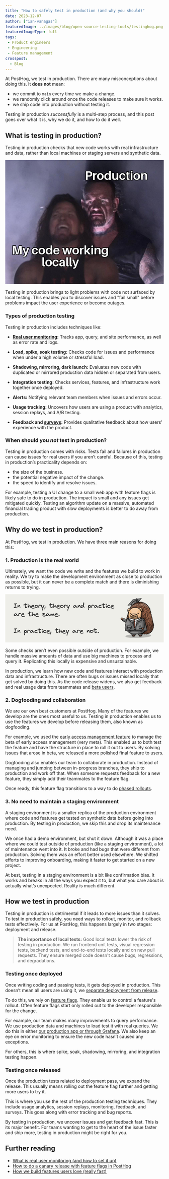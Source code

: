 ```yaml
---
title: "How to safely test in production (and why you should)"
date: 2023-12-07
author: ["ian-vanagas"]
featuredImage: ../images/blog/open-source-testing-tools/testinghog.png
featuredImageType: full
tags:
 - Product engineers
 - Engineering
 - Feature management
crosspost:
  - Blog 
--- 
```


At PostHog, we test in production. There are many misconceptions about doing this. It **does not** mean:

- we commit to `main` every time we make a change.
- we randomly click around once the code releases to make sure it works.
- we ship code into production without testing it.

Testing in production *successfully* is a multi-step process, and this post goes over what it is, why we do it, and how to do it well.

## What is testing in production?

Testing in production checks that new code works with real infrastructure and data, rather than local machines or staging servers and synthetic data.

![Testing in production meme](../images/blog/testing-in-production/meme.jpg)

Testing in production brings to light problems with code not surfaced by local testing. This enables you to discover issues and "fail small" before problems impact the user experience or become outages.

### Types of production testing

Testing in production includes techniques like:

- **[Real user monitoring](/blog/real-user-monitoring):** Tracks app, query, and site performance, as well as error rate and logs.

- **Load, spike, soak testing:** Checks code for issues and performance when under a high volume or stressful load.

- **Shadowing, mirroring, dark launch:** Evaluates new code with duplicated or mirrored production data hidden or separated from users.

- **Integration testing:** Checks services, features, and infrastructure work together once deployed.

- **Alerts:** Notifying relevant team members when issues and errors occur.

- **Usage tracking:** Uncovers how users are using a product with analytics, session replays, and A/B testing.

- **Feedback and [surveys](/surveys):** Provides qualitative feedback about how users' experience with the product.

### When should you _not_ test in production?

Testing in production comes with risks. Tests fail and failures in production can cause issues for real users if you aren’t careful. Because of this, testing in production’s practicality depends on:

- the size of the business.
- the potential negative impact of the change.
- the speed to identify and resolve issues.

For example, testing a UI change to a small web app with feature flags is likely safe to do in production. The impact is small and any issues get mitigated quickly. Testing an algorithm update on a massive, automated financial trading product with slow deployments is better to do away from production.

## Why do we test in production?

At PostHog, we test in production. We have three main reasons for doing this:

### 1. Production is the real world

Ultimately, we want the code we write and the features we build to work in reality. We try to make the development environment as close to production as possible, but it can never be a complete match and there is diminishing returns to trying.

![Theory vs reality](../images/blog/testing-in-production/theory.png)

Some checks aren’t even possible outside of production. For example, we handle massive amounts of data and use big machines to process and query it. Replicating this locally is expensive and unsustainable.

In production, we learn how new code and features interact with production data and infrastructure. There are often bugs or issues missed locally that get solved by doing this. As the code release widens, we also get feedback and real usage data from teammates and [beta users](/tutorials/beta-feedback).

### 2. Dogfooding and collaboration

We are our own best customers at PostHog. Many of the features we develop are the ones most useful to us. Testing in production enables us to use the features we develop before releasing them, also known as dogfooding.

For example, we used the [early access management feature](/docs/feature-flags/early-access-feature-management) to manage the beta of early access management (very meta). This enabled us to both test the feature and have the structure in place to roll it out to users. By solving issues that arose in beta, we released a more polished final feature to users.

Dogfooding also enables our team to collaborate in production. Instead of managing and jumping between in-progress branches, they ship to production and work off that. When someone requests feedback for a new feature, they simply add their teammates to the feature flag. 

Once ready, this feature flag transitions to a way to do [phased rollouts](/tutorials/phased-rollout).

### 3. No need to maintain a staging environment

A staging environment is a smaller replica of the production environment where code and features get tested on synthetic data before going into production. By testing in production, we skip this and drop its maintenance need.

We once had a demo environment, but shut it down. Although it was a place where we could test outside of production (like a staging environment), a lot of maintenance went into it. It broke and had bugs that were different from production. Solving them was an effort better used elsewhere. We shifted efforts to improving onboarding, making it faster to get started on a new project.

At best, testing in a staging environment is a bit like confirmation bias. It works and breaks in all the ways you expect it to, but what you care about is actually what’s unexpected. Reality is much different.

## How we test in production

Testing in production is detrimental if it leads to more issues than it solves. To test in production safely, you need ways to rollout, monitor, and rollback tests effectively. For us at PostHog, this happens largely in two stages: deployment and release.

> **The importance of local tests:** Good local tests lower the risk of testing in production. We run frontend unit tests, visual regression tests, backend tests, and end-to-end tests locally and on new pull requests. They ensure merged code doesn't cause bugs, regressions, and degradations.

### Testing once deployed

Once writing coding and passing tests, it gets deployed in production. This doesn’t mean all users are using it, we [separate deployment from release](/product-engineers/decouple-deployment-from-release).

To do this, we rely on [feature flags](/docs/feature-flags). They enable us to control a feature's rollout. Often feature flags start only rolled out to the developer responsible for the change.

For example, our team makes many improvements to query performance. We use production data and machines to load test it with real queries. We do this in either [our production app or through Grafana](/handbook/engineering/databases/query-performance-optimization). We also keep an eye on error monitoring to ensure the new code hasn’t caused any exceptions.

For others, this is where spike, soak, shadowing, mirroring, and integration testing happen.

### Testing once released

Once the production tests related to deployment pass, we expand the release. This usually means rolling out the feature flag further and getting more users to try it.

This is where you use the rest of the production testing techniques. They include usage analytics, session replays, monitoring, feedback, and surveys. This goes along with error tracking and bug reports.

By testing in production, we uncover issues and get feedback fast. This is its major benefit. For teams wanting to get to the heart of the issue faster and ship more, testing in production might be right for you.

## Further reading

- [What is real user monitoring (and how to set it up)](/blog/real-user-monitoring)
- [How to do a canary release with feature flags in PostHog](/tutorials/canary-release)
- [How we build features users love (really fast)](/blog/measuring-feature-success)

